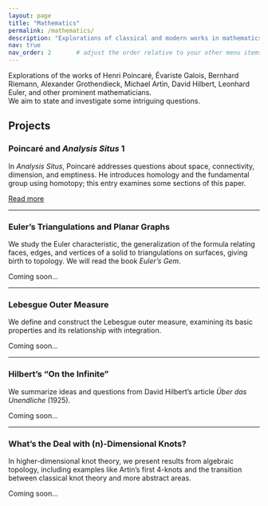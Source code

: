 ```yaml
---
layout: page
title: "Mathematics"
permalink: /mathematics/
description: "Explorations of classical and modern works in mathematics."
nav: true
nav_order: 2       # adjust the order relative to your other menu items
---
```


Explorations of the works of Henri Poincaré, Évariste Galois, Bernhard Riemann, Alexander Grothendieck, Michael Artin, David Hilbert, Leonhard Euler, and other prominent mathematicians.  
We aim to state and investigate some intriguing questions.

## Projects

### Poincaré and *Analysis Situs* 1  
In *Analysis Situs*, Poincaré addresses questions about space, connectivity, dimension, and emptiness. He introduces homology and the fundamental group using homotopy; this entry examines some sections of this paper.  

[Read more](/mathematics/poincare-analysis-situs-1/)  

---

### Euler’s Triangulations and Planar Graphs  
We study the Euler characteristic, the generalization of the formula relating faces, edges, and vertices of a solid to triangulations on surfaces, giving birth to topology. We will read the book *Euler’s Gem*.  

Coming soon…  

---

### Lebesgue Outer Measure  
We define and construct the Lebesgue outer measure, examining its basic properties and its relationship with integration.  

Coming soon…  

---

### Hilbert’s “On the Infinite”  
We summarize ideas and questions from David Hilbert’s article *Über das Unendliche* (1925).  

Coming soon…  

---

### What’s the Deal with \(n\)-Dimensional Knots?  
In higher-dimensional knot theory, we present results from algebraic topology, including examples like Artin’s first 4-knots and the transition between classical knot theory and more abstract areas.  

Coming soon…  
